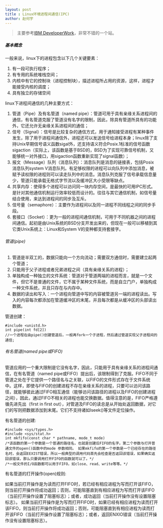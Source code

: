 ```yaml
---
layout: post
title : Linux环境进程间通信(IPC)
author: 赵何宇
---
```


> 主要参考[IBM DeveloperWork](https://www.ibm.com/developerworks/cn/)，非常不错的一个站。

##### 基本概念

一般来说，linux下的进程包含以下几个关键要素：

1. 有一段可执行程序；
2. 有专用的系统堆栈空间；
3. 内核中有它的控制块（进程控制块），描述进程所占用的资源，这样，进程才能接受内核的调度；
4. 具有独立的存储空间

linux下进程间通信的几种主要方式：

1. 管道（Pipe）及有名管道（named pipe）：管道可用于具有亲缘关系进程间的通信，有名管道克服了管道没有名字的限制，因此，除具有管道所具有的功能外，它还允许无亲缘关系进程间的通信；
2. 信号（Signal）：信号是比较复杂的通信方式，用于通知接受进程有某种事件发生，除了用于进程间通信外，进程还可以发送信号给进程本身；linux除了支持Unix早期信号语义函数sigal外，还支持语义符合Posix.1标准的信号函数sigaction（实际上，该函数是基于BSD的，BSD为了实现可靠信号机制，又能够统一对外接口，用sigaction函数重新实现了signal函数）；
3. 报文（Message）队列（消息队列）：消息队列是消息的链接表，包括Posix消息队列system V消息队列。有足够权限的进程可以向队列中添加消息，被赋予读权限的进程则可以读走队列中的消息。消息队列克服了信号承载信息量少，管道只能承载无格式字节流以及缓冲区大小受限等缺点。
4. 共享内存：使得多个进程可以访问同一块内存空间，是最快的可用IPC形式。是针对其他通信机制运行效率较低而设计的。往往与其它通信机制，如信号量结合使用，来达到进程间的同步及互斥。
5. 信号量（semaphore）：主要作为进程间以及同一进程不同线程之间的同步手段。
6. 套接口（Socket）：更为一般的进程间通信机制，可用于不同机器之间的进程间通信。起初是由Unix系统的BSD分支开发出来的，但现在一般可以移植到其它类Unix系统上：Linux和System V的变种都支持套接字。

###### 管道(pipe)

1. 管道是半双工的，数据只能向一个方向流动；需要双方通信时，需要建立起两个管道；
2. 只能用于父子进程或者兄弟进程之间（具有亲缘关系的进程）；
3. 单独构成一种独立的文件系统：管道对于管道两端的进程而言，就是一个文件，但它不是普通的文件，它不属于某种文件系统，而是自立门户，单独构成一种文件系统，并且只存在与内存中。
4. 数据的读出和写入：一个进程向管道中写的内容被管道另一端的进程读出。写入的内容每次都添加在管道缓冲区的末尾，并且每次都是从缓冲区的头部读出数据。

管道创建：

```
#include <unistd.h>
int pipe(int fd[2])
//一个进程在由pipe()创建管道后，一般再fork一个子进程，然后通过管道实现父子进程间的通信;
```

###### 有名管道(named pipe或FIFO)

管道应用的一个重大限制是它没有名字，因此，只能用于具有亲缘关系的进程间通信，在有名管道（named pipe或FIFO）提出后，该限制得到了克服。FIFO不同于管道之处在于它提供一个路径名与之关联，以FIFO的文件形式存在于文件系统中。这样，即使与FIFO的创建进程不存在亲缘关系的进程，只要可以访问该路径，就能够彼此通过FIFO相互通信（能够访问该路径的进程以及FIFO的创建进程之间），因此，通过FIFO不相关的进程也能交换数据。值得注意的是，FIFO严格遵循先进先出（first in first out），对管道及FIFO的读总是从开始处返回数据，对它们的写则把数据添加到末尾。它们不支持诸如lseek()等文件定位操作。

有名管道的创建:

```
#include <sys/types.h>
#include <sys/stat.h>
int mkfifo(const char * pathname, mode_t mode)
/*该函数的第一个参数是一个普通的路径名，也就是创建后FIFO的名字。第二个参数与打开普通文件的open()函数中的mode 参数相同。 如果mkfifo的第一个参数是一个已经存在的路径名时，会返回EEXIST错误，所以一般典型的调用代码首先会检查是否返回该错误，如果确实返回该错误，那么只要调用打开FIFO的函数就可以了。*/
/*一般文件的I/O函数都可以用于FIFO，如close、read、write等等。*/
```

有名管道的打开操作(open)规则:

如果当前打开操作是为读而打开FIFO时，若已经有相应进程为写而打开该FIFO，则当前打开操作将成功返回；否则，可能阻塞直到有相应进程为写而打开该FIFO（当前打开操作设置了阻塞标志）；或者，成功返回（当前打开操作没有设置阻塞标志）。
如果当前打开操作是为写而打开FIFO时，如果已经有相应进程为读而打开该FIFO，则当前打开操作将成功返回；否则，可能阻塞直到有相应进程为读而打开该FIFO（当前打开操作设置了阻塞标志）；或者，返回ENXIO错误（当前打开操作没有设置阻塞标志）。

